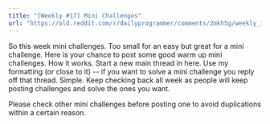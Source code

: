 ```yaml
---
title: "[Weekly #17] Mini Challenges"
url: "https://old.reddit.com/r/dailyprogrammer/comments/2mkh5g/weekly_17_mini_challenges/"
---
```


So this week mini challenges. Too small for an easy but great for a mini challenge. Here is your chance to post some good warm up mini challenges. How it works. Start a new main thread in here. Use my formatting (or close to it) -- if you want to solve a mini challenge you reply off that thread. Simple. Keep checking back all week as people will keep posting challenges and solve the ones you want.

Please check other mini challenges before posting one to avoid duplications within a certain reason.

